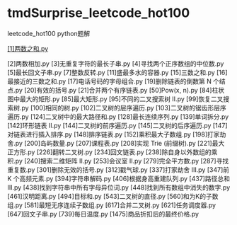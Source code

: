# tmdSurprise_leetcode_hot100
leetcode_hot100 python题解

[[1]两数之和.py](./[1]两数之和.py)

[2]两数相加.py
[3]无重复字符的最长子串.py
[4]寻找两个正序数组的中位数.py
[5]最长回文子串.py
[7]整数反转.py
[11]盛最多水的容器.py
[15]三数之和.py
[16]最接近的三数之和.py
[17]电话号码的字母组合.py
[19]删除链表的倒数第 N 个结点.py
[20]有效的括号.py
[21]合并两个有序链表.py
[50]Pow(x, n).py
[84]柱状图中最大的矩形.py
[85]最大矩形.py
[95]不同的二叉搜索树 II.py
[99]恢复二叉搜索树.py
[100]相同的树.py
[102]二叉树的层序遍历.py
[103]二叉树的锯齿形层序遍历.py
[124]二叉树中的最大路径和.py
[128]最长连续序列.py
[139]单词拆分.py
[142]环形链表 II.py
[144]二叉树的前序遍历.py
[145]二叉树的后序遍历.py
[147]对链表进行插入排序.py
[148]排序链表.py
[152]乘积最大子数组.py
[198]打家劫舍.py
[200]岛屿数量.py
[207]课程表.py
[208]实现 Trie (前缀树).py
[221]最大正方形.py
[226]翻转二叉树.py
[234]回文链表.py
[238]除自身以外数组的乘积.py
[240]搜索二维矩阵 II.py
[253]会议室 II.py
[279]完全平方数.py
[287]寻找重复数.py
[301]删除无效的括号.py
[312]戳气球.py
[337]打家劫舍 III.py
[347]前 K 个高频元素.py
[394]字符串解码.py
[406]根据身高重建队列.py
[437]路径总和 III.py
[438]找到字符串中所有字母异位词.py
[448]找到所有数组中消失的数字.py
[461]汉明距离.py
[494]目标和.py
[543]二叉树的直径.py
[560]和为K的子数组.py
[581]最短无序连续子数组.py
[617]合并二叉树.py
[621]任务调度器.py
[647]回文子串.py
[739]每日温度.py
[1475]商品折扣后的最终价格.py